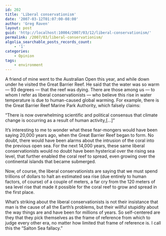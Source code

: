 ```yaml
---
id: 202
title: 'Liberal conservationism'
date: '2007-03-12T01:07:00-08:00'
author: 'Greg Raven'
layout: post
guid: 'http://localhost:10004/2007/03/12/liberal-conservationism/'
permalink: /2007/03/liberal-conservationism/
algolia_searchable_posts_records_count:
    - '1'
categories:
    - Opinion
tags:
    - environment
---
```


A friend of mine went to the Australian Open this year, and while down under he visited the Great Barrier Reef. He said that the water was so warm — 93 degrees — that the reef was dying. There are those among us — to whom I refer as liberal conservationists — who believe this rise in water temperature is due to human-caused global warming. For example, there is the Great Barrier Reef Marine Park Authority, which falsely claims:  
  
“There is now overwhelming scientific and political consensus that climate change is occurring as a result of human activity,\[…\]”

It’s interesting to me to wonder what these fear-mongers would have been saying 20,000 years ago, when the Great Barrier Reef began to form. No doubt, there would have been alarms about the intrusion of the coral into the previous open sea. For the next 14,000 years, these same liberal conservationists would no doubt have been hysterical over the rising sea level, that further enabled the coral reef to spread, even growing over the continental islands that became submerged.

Now, of course, the liberal conservationists are saying that we must spend trillions of dollars to halt an estimated sea rise (due entirely to human factors, of course) of a couple of meters, a far cry from the 120 meters of sea level rise that made it possible for the coral reef to grow and spread in the first place.

What’s striking about the liberal conservationists is not their insistance that man is the cause of all the Earth’s problems, but their willful stupidity about the way things are and have been for millions of years. So self-centered are they that they pick themselves as the frame of reference from which to judge every other era, no matter how limited that frame of reference is. I call this the “Salton Sea fallacy.”